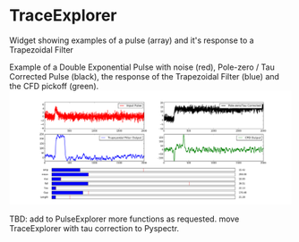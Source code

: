 # TraceExplorer
Widget showing examples of a pulse (array) and it's response to a Trapezoidal Filter

Example of a Double Exponential Pulse with noise (red), Pole-zero / Tau Corrected Pulse (black), the response of the Trapezoidal Filter (blue) and the CFD pickoff (green). 
![Image of Double Exponential Pulse, Filter and CFD Response](https://github.com/ntbrewer/TraceExplorer/blob/master/DEXP_CFD.png)

TBD: add to PulseExplorer more functions as requested. 
move TraceExplorer with tau correction to Pyspectr.
